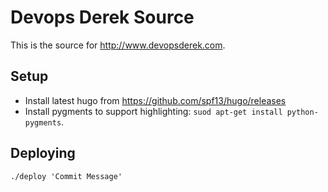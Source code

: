 # Devops Derek Source
This is the source for http://www.devopsderek.com.

## Setup
- Install latest hugo from https://github.com/spf13/hugo/releases
- Install pygments to support highlighting:
  `suod apt-get install python-pygments`.

## Deploying
`./deploy 'Commit Message'`
